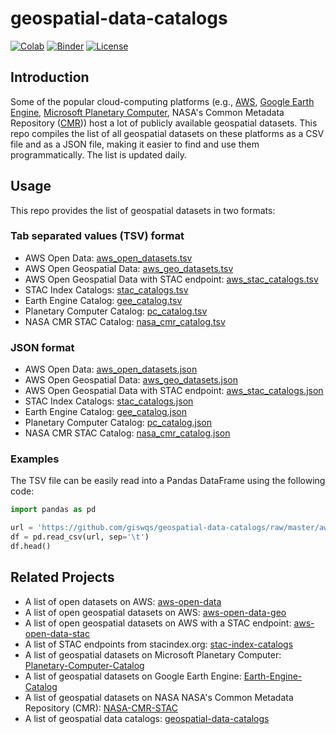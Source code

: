 # geospatial-data-catalogs

[![Colab](https://colab.research.google.com/assets/colab-badge.svg)](https://colab.research.google.com/github/giswqs/geospatial-data-catalogs/blob/master/examples.ipynb)
[![Binder](https://mybinder.org/badge_logo.svg)](https://mybinder.org/v2/gh/giswqs/geospatial-data-catalogs/HEAD?labpath=examples.ipynb)
[![License](https://img.shields.io/badge/License-MIT-yellow.svg)](https://opensource.org/licenses/MIT)

## Introduction

Some of the popular cloud-computing platforms (e.g., [AWS](https://aws.amazon.com/earth/), [Google Earth Engine](https://earthengine.google.com/), [Microsoft Planetary Computer](https://planetarycomputer.microsoft.com/), NASA's Common Metadata Repository ([CMR](https://wiki.earthdata.nasa.gov/display/ED/CMR+SpatioTemporal+Asset+Catalog+%28CMR-STAC%29+Documentation))) host a lot of publicly available geospatial datasets. This repo compiles the list of all geospatial datasets on these platforms as a CSV file and as a JSON file, making it easier to find and use them programmatically. The list is updated daily.

## Usage

This repo provides the list of geospatial datasets in two formats:

### Tab separated values (TSV) format

- AWS Open Data: [aws_open_datasets.tsv](https://github.com/giswqs/geospatial-data-catalogs/blob/master/aws_open_datasets.tsv)
- AWS Open Geospatial Data: [aws_geo_datasets.tsv](https://github.com/giswqs/geospatial-data-catalogs/blob/master/aws_geo_datasets.tsv)
- AWS Open Geospatial Data with STAC endpoint: [aws_stac_catalogs.tsv](https://github.com/giswqs/geospatial-data-catalogs/blob/master/aws_stac_catalogs.tsv)
- STAC Index Catalogs: [stac_catalogs.tsv](https://github.com/giswqs/geospatial-data-catalogs/blob/master/stac_catalogs.tsv)
- Earth Engine Catalog: [gee_catalog.tsv](https://github.com/giswqs/geospatial-data-catalogs/blob/master/gee_catalog.tsv)
- Planetary Computer Catalog: [pc_catalog.tsv](https://github.com/giswqs/geospatial-data-catalogs/blob/master/pc_catalog.tsv)
- NASA CMR STAC Catalog: [nasa_cmr_catalog.tsv](https://github.com/giswqs/NASA-CMR-STAC/blob/master/nasa_cmr_catalog.tsv)

### JSON format

- AWS Open Data: [aws_open_datasets.json](https://github.com/giswqs/geospatial-data-catalogs/blob/master/aws_open_datasets.json)
- AWS Open Geospatial Data: [aws_geo_datasets.json](https://github.com/giswqs/geospatial-data-catalogs/blob/master/aws_geo_datasets.json)
- AWS Open Geospatial Data with STAC endpoint: [aws_stac_catalogs.json](https://github.com/giswqs/geospatial-data-catalogs/blob/master/aws_stac_catalogs.json)
- STAC Index Catalogs: [stac_catalogs.json](https://github.com/giswqs/geospatial-data-catalogs/blob/master/stac_catalogs.json)
- Earth Engine Catalog: [gee_catalog.json](https://github.com/giswqs/geospatial-data-catalogs/blob/master/gee_catalog.json)
- Planetary Computer Catalog: [pc_catalog.json](https://github.com/giswqs/geospatial-data-catalogs/blob/master/pc_catalog.json)
- NASA CMR STAC Catalog: [nasa_cmr_catalog.json](https://github.com/giswqs/NASA-CMR-STAC/blob/master/nasa_cmr_catalog.json)

### Examples

The TSV file can be easily read into a Pandas DataFrame using the following code:

```python
import pandas as pd

url = 'https://github.com/giswqs/geospatial-data-catalogs/raw/master/aws_geo_datasets.tsv'
df = pd.read_csv(url, sep='\t')
df.head()
```

## Related Projects

- A list of open datasets on AWS: [aws-open-data](https://github.com/giswqs/aws-open-data)
- A list of open geospatial datasets on AWS: [aws-open-data-geo](https://github.com/giswqs/aws-open-data-geo)
- A list of open geospatial datasets on AWS with a STAC endpoint: [aws-open-data-stac](https://github.com/giswqs/aws-open-data-stac)
- A list of STAC endpoints from stacindex.org: [stac-index-catalogs](https://github.com/giswqs/stac-index-catalogs)
- A list of geospatial datasets on Microsoft Planetary Computer: [Planetary-Computer-Catalog](https://github.com/giswqs/Planetary-Computer-Catalog)
- A list of geospatial datasets on Google Earth Engine: [Earth-Engine-Catalog](https://github.com/giswqs/Earth-Engine-Catalog)
- A list of geospatial datasets on NASA NASA's Common Metadata Repository (CMR): [NASA-CMR-STAC](https://github.com/giswqs/NASA-CMR-STAC)
- A list of geospatial data catalogs: [geospatial-data-catalogs](https://github.com/giswqs/geospatial-data-catalogs)
